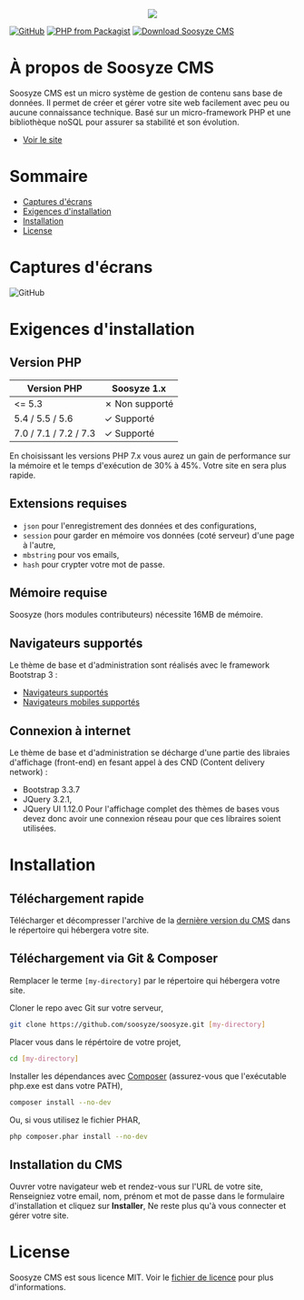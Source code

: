 <p align="center"><a href="https://soosyze.com/" rel="noopener" target="_blank"><img src="https://soosyze.com/assets/files/logo/soosyze-name.png"></a></p>

[![GitHub](https://img.shields.io/github/license/soosyze/soosyze.svg)](https://github.com/soosyze/soosyze/blob/master/LICENSE "LICENSE")
[![PHP from Packagist](https://img.shields.io/badge/php-%3E%3D5.4-blue.svg)](/README.md#version-php "PHP version 5.4 minimum")
[![Download Soosyze CMS](https://img.shields.io/badge/download-1.0.0--alpha4-blue.svg)](https://github.com/soosyze/soosyze/releases/download/1.0.0-alpah-4/soosyze-1.0.0-alpha4.zip "Download Soosyze CMS")

# À propos de Soosyze CMS

Soosyze CMS est un micro système de gestion de contenu sans base de données. Il permet de créer et gérer votre site web facilement avec peu ou aucune connaissance technique. Basé sur un micro-framework PHP et une bibliothèque noSQL pour assurer sa stabilité et son évolution.
* [Voir le site](https://soosyze.com/)

# Sommaire

* [Captures d'écrans](/README.md#captures-décrans)
* [Exigences d'installation](/README.md#exigences-dinstallation)
* [Installation](/README.md#installation)
* [License](/README.md#license)

# Captures d'écrans

![GitHub](https://soosyze.com/assets/files/screen/devices-accueil.png)

# Exigences d'installation

## Version PHP

| Version PHP                | Soosyze 1.x    |
|----------------------------|----------------|
| <= 5.3                     | ✗ Non supporté |
| 5.4 / 5.5 / 5.6            | ✓ Supporté     |
| 7.0 / 7.1 / 7.2 / 7.3      | ✓ Supporté     |

En choisissant les versions PHP 7.x vous aurez un gain de performance sur la mémoire et le temps d'exécution de 30% à 45%. Votre site en sera plus rapide.

## Extensions requises

* `json` pour l'enregistrement des données et des configurations,
* `session` pour garder en mémoire vos données (coté serveur) d'une page à l'autre,
* `mbstring` pour vos emails,
* `hash` pour crypter votre mot de passe.

## Mémoire requise

Soosyze (hors modules contributeurs) nécessite 16MB de mémoire.

## Navigateurs supportés

Le thème de base et d'administration sont réalisés avec le framework Bootstrap 3 :
* [Navigateurs supportés](https://getbootstrap.com/docs/3.3/getting-started/#desktop-browsers)
* [Navigateurs mobiles supportés](https://getbootstrap.com/docs/3.3/getting-started/#mobile-devices)

## Connexion à internet

Le thème de base et d'administration se décharge d'une partie des libraies d'affichage (front-end) en fesant appel à des CND (Content delivery network) :
* Bootstrap 3.3.7
* JQuery 3.2.1,
* JQuery UI 1.12.0
Pour l'affichage complet des thèmes de bases vous devez donc avoir une connexion réseau pour que ces libraires soient utilisées.

# Installation

## Téléchargement rapide

Télécharger et décompresser l'archive de la [dernière version du CMS](https://github.com/soosyze/soosyze/releases/download/1.0.0-alpah-4/soosyze-1.0.0-alpha4.zip) dans le répertoire qui hébergera votre site.

## Téléchargement via Git & Composer

Remplacer le terme `[my-directory]` par le répertoire qui hébergera votre site.

Cloner le repo avec Git sur votre serveur,
```sh
git clone https://github.com/soosyze/soosyze.git [my-directory]
```

Placer vous dans le répértoire de votre projet,
```sh
cd [my-directory]
```

Installer les dépendances avec [Composer](https://getcomposer.org/) (assurez-vous que l'exécutable php.exe est dans votre PATH),
```sh
composer install --no-dev
```

Ou, si vous utilisez le fichier PHAR,
```sh
php composer.phar install --no-dev
```

## Installation du CMS

Ouvrer votre navigateur web et rendez-vous sur l'URL de votre site,
Renseigniez votre email, nom, prénom et mot de passe dans le formulaire d'installation et cliquez sur **Installer**,
Ne reste plus qu'à vous connecter et gérer votre site.

# License

Soosyze CMS est sous licence MIT. Voir le [fichier de licence](https://github.com/soosyze/soosyze/blob/master/LICENSE "LICENSE") pour plus d'informations.